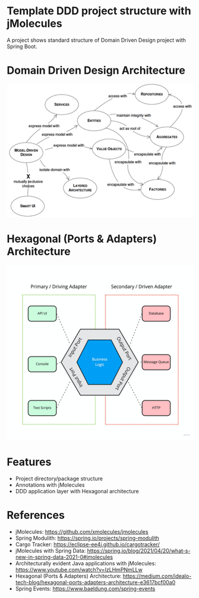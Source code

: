 Template DDD project structure with jMolecules
==============================================

A project shows standard structure of Domain Driven Design project with Spring Boot.

# Domain Driven Design Architecture

![Domain Driven Design](src/site/images/ddd-landscape.png)

# Hexagonal (Ports & Adapters) Architecture

![Hexagonal Architecture](src/site/images/hexagonal-architecture.png)

# Features

* Project directory/package structure
* Annotations with jMolecules
* DDD application layer with Hexagonal architecture

# References

* jMolecules: https://github.com/xmolecules/jmolecules
* Spring Modulith: https://spring.io/projects/spring-modulith
* Cargo Tracker: https://eclipse-ee4j.github.io/cargotracker/
* jMolecules with Spring Data: https://spring.io/blog/2021/04/20/what-s-new-in-spring-data-2021-0#jmolecules
* Architecturally evident Java applications with jMolecules: https://www.youtube.com/watch?v=IzLHmPNmLLw
* Hexagonal (Ports & Adapters) Architecture: https://medium.com/idealo-tech-blog/hexagonal-ports-adapters-architecture-e3617bcf00a0
* Spring Events: https://www.baeldung.com/spring-events
